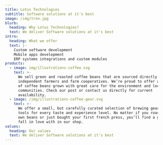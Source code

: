 ```yaml
---
title: Lotus Technologies
subtitle: Software solutions at it's best
image: /img/tron.jpg
blurb:
  heading: Why Lotus Technologies?
  text: We deliver Software solutions at it's best
intro:
  heading: What we offer
  text: |-
    Custom software development
    Mobile apps development
    ERP systems integrations and custom modules
products:
  - image: img/illustrations-coffee.svg
    text: >-
      We sell green and roasted coffee beans that are sourced directly from
      independent farmers and farm cooperatives. We’re proud to offer a variety
      of coffee beans grown with great care for the environment and local
      communities. Check our post or contact us directly for current
      availability.
  - image: /img/illustrations-coffee-gear.svg
    text: >-
      We offer a small, but carefully curated selection of brewing gear and
      tools for every taste and experience level. No matter if you roast your
      own beans or just bought your first french press, you’ll find a gadget to
      fall in love with in our shop.
values:
  heading: Our values
  text: We deliver Software solutions at it's best
---
```


